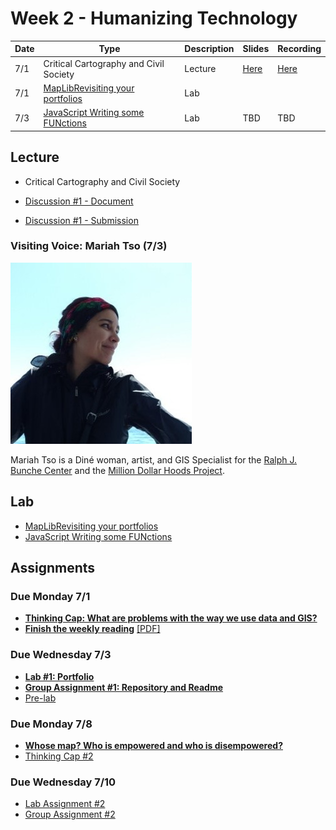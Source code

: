 # Week 2 - Humanizing Technology

Date|Type|Description|Slides|Recording|
|---|----|-----------|------|---------|
|7/1|Critical Cartography and Civil Society|Lecture|[Here](../materials/AA191_S_W2_Lecture_2.pdf)|[Here](https://ucla.zoom.us/rec/share/yDSPnMa0DrP-aBh7fUtCwfVQvG3joa-lk2VuS_u985XuTYUKCUgfN9VBVPII1TP8.JFOlATOhK0whrXgo) 
|7/1|[MapLibRevisiting your portfolios](../labs/week1b/index.md)|Lab|
|7/3|[JavaScript Writing some FUNctions](../labs/week2/index.md)|Lab|TBD|TBD

## Lecture

- Critical Cartography and Civil Society

- [Discussion #1 - Document](https://docs.google.com/document/d/1tXo4IxvNluae4v56ofPdzpmuhVLnJGOVSp8BGAzvOgE/copy)
- [Discussion #1 - Submission](https://docs.google.com/spreadsheets/d/1z8Wi2X4Qu1pp10-ArU6qgb9aINBtdKnSybHFJvTTRwE/edit?gid=195406028#gid=195406028)



### Visiting Voice: Mariah Tso (7/3)
![../media/mariahtso.jpg](../media/mariahtso.jpg)

Mariah Tso is a Diné woman, artist, and GIS Specialist for the [Ralph J. Bunche Center](https://bunchecenter.ucla.edu/) and the [Million Dollar Hoods Project](https://milliondollarhoods.pre.ss.ucla.edu/).


## Lab

- [MapLibRevisiting your portfolios](../labs/week1b/index.md)
- [JavaScript Writing some FUNctions](../labs/week2/index.md)

## Assignments

### Due Monday 7/1

- [**Thinking Cap: What are problems with the way we use data and GIS?**](../assignments/week1/thinking_cap.md)
- [**Finish the weekly reading**](../assignments/week1/reading.md) [[PDF]](../materials/readings/An_Introduction_to_Critical_Cartography.pdf)
 
### Due Wednesday 7/3

- [**Lab #1: Portfolio**](../assignments/week1/lab_assignment.md)
- [**Group Assignment #1: Repository and Readme**](../assignments/week1/group_assignment.md)
- [Pre-lab](../assignments/week2/prelab.md)

### Due Monday 7/8

- [**Whose map? Who is empowered and who is disempowered?**](../assignments/week2/reading.md)
- [Thinking Cap #2](https://github.com/albertkun/24SU-ASIAAM-191A/discussions/32)

### Due Wednesday 7/10

- [Lab Assignment #2](../assignments/week2/lab_assignment.md)
- [Group Assignment #2](../assignments/week2/group_assignment.md)
<!-- - [Optional: Pre-lab](../assignments/week3/prelab.md) -->
